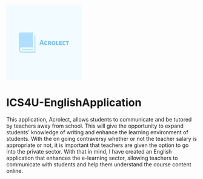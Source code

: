 ![Acrolect Logo](https://github.com/KevinT02/ICS4U-EnglishApplication/blob/master/logo(2).png)
# ICS4U-EnglishApplication
This application, Acrolect, allows students to communicate and be tutored by teachers away from school. This will give the opportunity to expand students' knowledge of writing and enhance the learning environment of students. With the on going contraversy whether or not the teacher salary is appropriate or not, it is important that teachers are given the option to go into the private sector. With that in mind, I have created an English application that enhances the e-learning sector, allowing teachers to communicate with students and help them understand the course content online. 


